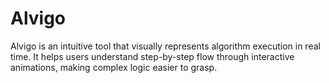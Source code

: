 # Alvigo
Alvigo is an intuitive tool that visually represents algorithm execution in real time. It helps users understand step-by-step flow through interactive animations, making complex logic easier to grasp.
